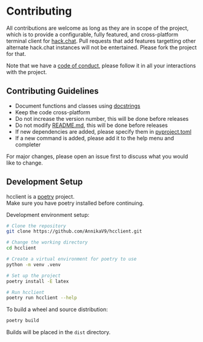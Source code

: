 # Contributing

All contributions are welcome as long as they are in scope of the project, which is to provide a configurable, fully featured, and cross-platform terminal client for [hack.chat](https://hack.chat/). Pull requests that add features targetting other alternate hack.chat instances will not be entertained. Please fork the project for that.

Note that we have a [code of conduct](../docs/CODE_OF_CONDUCT.md), please follow it in all your interactions with the project.


## Contributing Guidelines

- Document functions and classes using [docstrings](https://www.python.org/dev/peps/pep-0257/)
- Keep the code cross-platform
- Do not increase the version number, this will be done before releases
- Do not modify [README.md](../docs/README.md), this will be done before releases
- If new dependencies are added, please specify them in [pyproject.toml](../pyproject.toml)
- If a new command is added, please add it to the help menu and completer

For major changes, please open an issue first to discuss what you would like to change.


## Development Setup

hcclient is a [poetry](https://python-poetry.org/) project.<br />
Make sure you have poetry installed before continuing.

Development environment setup:
```bash
# Clone the repository
git clone https://github.com/AnnikaV9/hcclient.git

# Change the working directory
cd hcclient

# Create a virtual environment for poetry to use
python -m venv .venv

# Set up the project
poetry install -E latex

# Run hcclient
poetry run hcclient --help
```

To build a wheel and source distribution:
```bash
poetry build
```
Builds will be placed in the `dist` directory.
